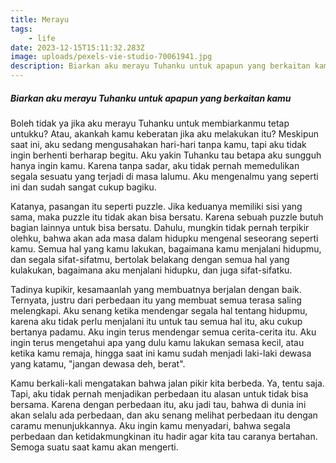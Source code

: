 ```yaml
---
title: Merayu
tags: 
    - life
date: 2023-12-15T15:11:32.283Z
image: uploads/pexels-vie-studio-70061941.jpg
description: Biarkan aku merayu Tuhanku untuk apapun yang berkaitan kamu
---
```

##### Biarkan aku merayu Tuhanku untuk apapun yang berkaitan kamu

B﻿oleh tidak ya jika aku merayu Tuhanku untuk membiarkanmu tetap untukku? Atau, akankah kamu keberatan jika aku melakukan itu? Meskipun saat ini, aku sedang mengusahakan hari-hari tanpa kamu, tapi aku tidak ingin berhenti berharap begitu. Aku yakin Tuhanku tau betapa aku sungguh hanya ingin kamu. Karena tanpa sadar, aku tidak pernah memedulikan segala sesuatu yang terjadi di masa lalumu. Aku mengenalmu yang seperti ini dan sudah sangat cukup bagiku.

K﻿atanya, pasangan itu seperti puzzle. Jika keduanya memiliki sisi yang sama, maka puzzle itu tidak akan bisa bersatu. Karena sebuah puzzle butuh bagian lainnya untuk bisa bersatu. Dahulu, mungkin tidak pernah terpikir olehku, bahwa akan ada masa dalam hidupku mengenal seseorang seperti kamu. Semua hal yang kamu lakukan, bagaimana kamu menjalani hidupmu, dan segala sifat-sifatmu, bertolak belakang dengan semua hal yang kulakukan, bagaimana aku menjalani hidupku, dan juga sifat-sifatku.

T﻿adinya kupikir, kesamaanlah yang membuatnya berjalan dengan baik. Ternyata, justru dari perbedaan itu yang membuat semua terasa saling melengkapi. Aku senang ketika mendengar segala hal tentang hidupmu, karena aku tidak perlu menjalani itu untuk tau semua hal itu, aku cukup bertanya padamu. Aku ingin terus mendengar semua cerita-cerita itu. Aku ingin terus mengetahui apa yang dulu kamu lakukan semasa kecil, atau ketika kamu remaja, hingga saat ini kamu sudah menjadi laki-laki dewasa yang katamu, "jangan dewasa deh, berat".

K﻿amu berkali-kali mengatakan bahwa jalan pikir kita berbeda. Ya, tentu saja. Tapi, aku tidak pernah menjadikan perbedaan itu alasan untuk tidak bisa bersama. Karena dengan perbedaan itu, aku jadi tau, bahwa di dunia ini akan selalu ada perbedaan, dan aku senang melihat perbedaan itu dengan caramu menunjukkannya. A﻿ku ingin kamu menyadari, bahwa segala perbedaan dan ketidakmungkinan itu hadir agar kita tau caranya bertahan. Semoga suatu saat kamu akan mengerti.
